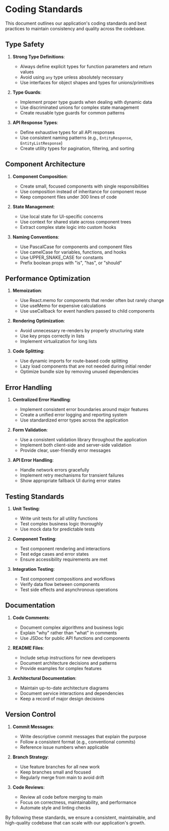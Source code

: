 
# Coding Standards

This document outlines our application's coding standards and best practices to maintain consistency and quality across the codebase.

## Type Safety

1. **Strong Type Definitions**:
   - Always define explicit types for function parameters and return values
   - Avoid using `any` type unless absolutely necessary
   - Use interfaces for object shapes and types for unions/primitives

2. **Type Guards**:
   - Implement proper type guards when dealing with dynamic data
   - Use discriminated unions for complex state management
   - Create reusable type guards for common patterns

3. **API Response Types**:
   - Define exhaustive types for all API responses
   - Use consistent naming patterns (e.g., `EntityResponse`, `EntityListResponse`)
   - Create utility types for pagination, filtering, and sorting

## Component Architecture

1. **Component Composition**:
   - Create small, focused components with single responsibilities
   - Use composition instead of inheritance for component reuse
   - Keep component files under 300 lines of code

2. **State Management**:
   - Use local state for UI-specific concerns
   - Use context for shared state across component trees
   - Extract complex state logic into custom hooks

3. **Naming Conventions**:
   - Use PascalCase for components and component files
   - Use camelCase for variables, functions, and hooks
   - Use UPPER_SNAKE_CASE for constants
   - Prefix boolean props with "is", "has", or "should"

## Performance Optimization

1. **Memoization**:
   - Use React.memo for components that render often but rarely change
   - Use useMemo for expensive calculations
   - Use useCallback for event handlers passed to child components

2. **Rendering Optimization**:
   - Avoid unnecessary re-renders by properly structuring state
   - Use key props correctly in lists
   - Implement virtualization for long lists

3. **Code Splitting**:
   - Use dynamic imports for route-based code splitting
   - Lazy load components that are not needed during initial render
   - Optimize bundle size by removing unused dependencies

## Error Handling

1. **Centralized Error Handling**:
   - Implement consistent error boundaries around major features
   - Create a unified error logging and reporting system
   - Use standardized error types across the application

2. **Form Validation**:
   - Use a consistent validation library throughout the application
   - Implement both client-side and server-side validation
   - Provide clear, user-friendly error messages

3. **API Error Handling**:
   - Handle network errors gracefully
   - Implement retry mechanisms for transient failures
   - Show appropriate fallback UI during error states

## Testing Standards

1. **Unit Testing**:
   - Write unit tests for all utility functions
   - Test complex business logic thoroughly
   - Use mock data for predictable tests

2. **Component Testing**:
   - Test component rendering and interactions
   - Test edge cases and error states
   - Ensure accessibility requirements are met

3. **Integration Testing**:
   - Test component compositions and workflows
   - Verify data flow between components
   - Test side effects and asynchronous operations

## Documentation

1. **Code Comments**:
   - Document complex algorithms and business logic
   - Explain "why" rather than "what" in comments
   - Use JSDoc for public API functions and components

2. **README Files**:
   - Include setup instructions for new developers
   - Document architecture decisions and patterns
   - Provide examples for complex features

3. **Architectural Documentation**:
   - Maintain up-to-date architecture diagrams
   - Document service interactions and dependencies
   - Keep a record of major design decisions

## Version Control

1. **Commit Messages**:
   - Write descriptive commit messages that explain the purpose
   - Follow a consistent format (e.g., conventional commits)
   - Reference issue numbers when applicable

2. **Branch Strategy**:
   - Use feature branches for all new work
   - Keep branches small and focused
   - Regularly merge from main to avoid drift

3. **Code Reviews**:
   - Review all code before merging to main
   - Focus on correctness, maintainability, and performance
   - Automate style and linting checks

By following these standards, we ensure a consistent, maintainable, and high-quality codebase that can scale with our application's growth.
